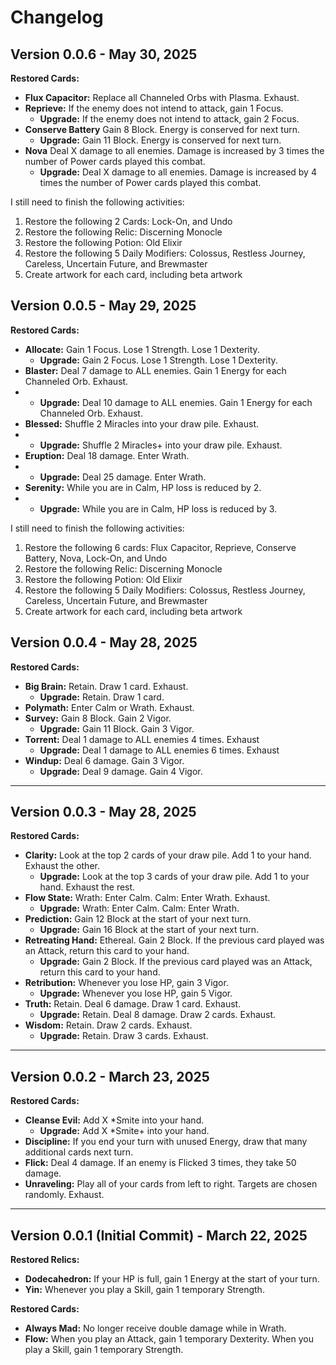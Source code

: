 # Changelog

## Version 0.0.6 - May 30, 2025

**Restored Cards:**

* **Flux Capacitor:** Replace all Channeled Orbs with Plasma. Exhaust.
* **Reprieve:** If the enemy does not intend to attack, gain 1 Focus.
  * **Upgrade:** If the enemy does not intend to attack, gain 2 Focus.
* **Conserve Battery** Gain 8 Block. Energy is conserved for next turn.
  * **Upgrade:** Gain 11 Block. Energy is conserved for next turn.
* **Nova** Deal X damage to all enemies. Damage is increased by 3 times the number of Power cards played this combat.
  * **Upgrade:** Deal X damage to all enemies. Damage is increased by 4 times the number of Power cards played this combat.

I still need to finish the following activities:
1. Restore the following 2 Cards: Lock-On, and Undo
2. Restore the following Relic: Discerning Monocle
3. Restore the following Potion: Old Elixir
4. Restore the following 5 Daily Modifiers: Colossus, Restless Journey, Careless, Uncertain Future, and Brewmaster
5. Create artwork for each card, including beta artwork

## Version 0.0.5 - May 29, 2025

**Restored Cards:**

* **Allocate:** Gain 1 Focus. Lose 1 Strength. Lose 1 Dexterity.
  * **Upgrade:** Gain 2 Focus. Lose 1 Strength. Lose 1 Dexterity.
* **Blaster:** Deal 7 damage to ALL enemies. Gain 1 Energy for each Channeled Orb. Exhaust.
* * **Upgrade:** Deal 10 damage to ALL enemies. Gain 1 Energy for each Channeled Orb. Exhaust.
* **Blessed:** Shuffle 2 Miracles into your draw pile. Exhaust.
* * **Upgrade:** Shuffle 2 Miracles+ into your draw pile. Exhaust.
* **Eruption:** Deal 18 damage. Enter Wrath.
* * **Upgrade:** Deal 25 damage. Enter Wrath.
* **Serenity:** While you are in Calm, HP loss is reduced by 2.
* * **Upgrade:** While you are in Calm, HP loss is reduced by 3.

I still need to finish the following activities:
1. Restore the following 6 cards: Flux Capacitor, Reprieve, Conserve Battery, Nova, Lock-On, and Undo
2. Restore the following Relic: Discerning Monocle
3. Restore the following Potion: Old Elixir
4. Restore the following 5 Daily Modifiers: Colossus, Restless Journey, Careless, Uncertain Future, and Brewmaster 
5. Create artwork for each card, including beta artwork

## Version 0.0.4 - May 28, 2025

**Restored Cards:**

* **Big Brain:** Retain. Draw 1 card. Exhaust.
  * **Upgrade:** Retain. Draw 1 card.
* **Polymath:** Enter Calm or Wrath. Exhaust.
* **Survey:** Gain 8 Block. Gain 2 Vigor.
  * **Upgrade:** Gain 11 Block. Gain 3 Vigor.
* **Torrent:** Deal 1 damage to ALL enemies 4 times. Exhaust
  * **Upgrade:** Deal 1 damage to ALL enemies 6 times. Exhaust
* **Windup:** Deal 6 damage. Gain 3 Vigor.
  * **Upgrade:** Deal 9 damage. Gain 4 Vigor.

---

## Version 0.0.3 - May 28, 2025

**Restored Cards:**

* **Clarity:** Look at the top 2 cards of your draw pile. Add 1 to your hand. Exhaust the other.
    * **Upgrade:** Look at the top 3 cards of your draw pile. Add 1 to your hand. Exhaust the rest.
* **Flow State:** Wrath: Enter Calm. Calm: Enter Wrath. Exhaust.
    * **Upgrade:** Wrath: Enter Calm. Calm: Enter Wrath.
* **Prediction:** Gain 12 Block at the start of your next turn.
    * **Upgrade:** Gain 16 Block at the start of your next turn.
* **Retreating Hand:** Ethereal. Gain 2 Block. If the previous card played was an Attack, return this card to your hand.
    * **Upgrade:** Gain 2 Block. If the previous card played was an Attack, return this card to your hand.
* **Retribution:** Whenever you lose HP, gain 3 Vigor.
    * **Upgrade:** Whenever you lose HP, gain 5 Vigor.
* **Truth:** Retain. Deal 6 damage. Draw 1 card. Exhaust.
    * **Upgrade:** Retain. Deal 8 damage. Draw 2 cards. Exhaust.
* **Wisdom:** Retain. Draw 2 cards. Exhaust.
    * **Upgrade:** Retain. Draw 3 cards. Exhaust.

---

## Version 0.0.2 - March 23, 2025

**Restored Cards:**

* **Cleanse Evil:** Add X \*Smite into your hand.
    * **Upgrade:** Add X \*Smite+ into your hand.
* **Discipline:** If you end your turn with unused Energy, draw that many additional cards next turn.
* **Flick:** Deal 4 damage. If an enemy is Flicked 3 times, they take 50 damage.
* **Unraveling:** Play all of your cards from left to right. Targets are chosen randomly. Exhaust.

---

## Version 0.0.1 (Initial Commit) - March 22, 2025

**Restored Relics:**

* **Dodecahedron:** If your HP is full, gain 1 Energy at the start of your turn.
* **Yin:** Whenever you play a Skill, gain 1 temporary Strength.

**Restored Cards:**

* **Always Mad:** No longer receive double damage while in Wrath.
* **Flow:** When you play an Attack, gain 1 temporary Dexterity. When you play a Skill, gain 1 temporary Strength.